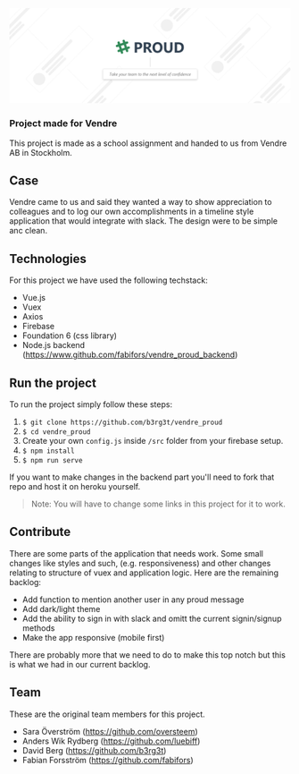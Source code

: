 
![Alt text](/readme_banner.png?raw=true "Vendre - Proud")
### Project made for Vendre
This project is made as a school assignment and handed to us from Vendre AB in Stockholm. 

## Case
Vendre came to us and said they wanted a way to show appreciation to colleagues and to log our own accomplishments in a timeline style application that would integrate with slack. The design were to be simple anc clean. 

## Technologies
For this project we have used the following techstack:
* Vue.js
* Vuex
* Axios
* Firebase
* Foundation 6 (css library)
* Node.js backend (https://www.github.com/fabifors/vendre_proud_backend)

## Run the project
To run the project simply follow these steps:

1. `$ git clone https://github.com/b3rg3t/vendre_proud`
2. `$ cd vendre_proud`
3. Create your own `config.js` inside `/src` folder from your firebase setup.
4. `$ npm install`
5. `$ npm run serve`

If you want to make changes in the backend part you'll need to fork that repo and host it on heroku yourself. 
> Note: You will have to change some links in this project for it to work. 

## Contribute
There are some parts of the application that needs work. Some small changes like styles and such, (e.g. responsiveness) and other changes relating to structure of vuex and application logic. Here are the remaining backlog:

* Add function to mention another user in any proud message
* Add dark/light theme
* Add the ability to sign in with slack and omitt the current signin/signup methods
* Make the app responsive (mobile first)

There are probably more that we need to do to make this top notch but this is what we had in our current backlog. 

## Team
These are the original team members for this project. 
* Sara Överström (https://github.com/oversteem)
* Anders Wik Rydberg (https://github.com/luebiff)
* David Berg (https://github.com/b3rg3t)
* Fabian Forsström (https://github.com/fabifors)
